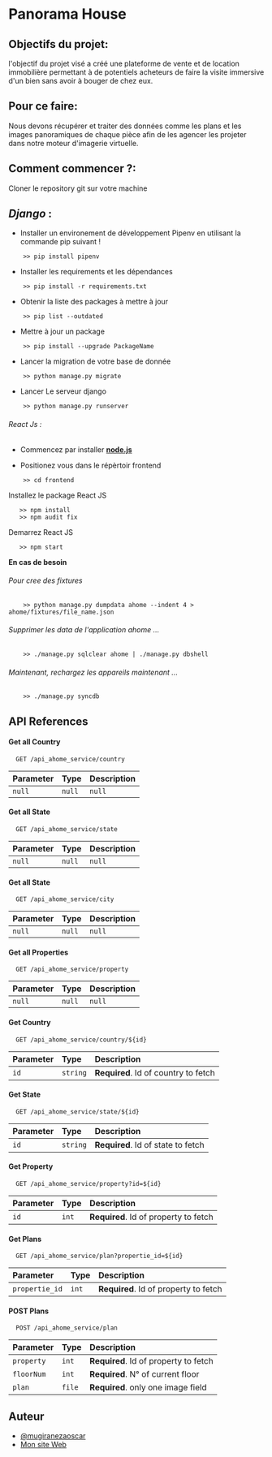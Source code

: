 # **Panorama House**

## Objectifs du projet:
l'objectif du projet visé a créé une plateforme de vente et de location immobilière permettant à de potentiels acheteurs de faire la visite immersive d'un bien sans avoir à bouger de chez eux.

## Pour ce faire:

Nous devons récupérer et traiter des données comme les plans et les images panoramiques de chaque pièce afin de les agencer les projeter dans notre moteur d'imagerie virtuelle.

## Comment commencer ?:
Cloner le repository git sur votre machine
## _Django_ :
- Installer un environement de développement Pipenv en utilisant la commande pip suivant !

```
    >> pip install pipenv
```

- Installer les requirements et les dépendances

```
    >> pip install -r requirements.txt
```

- Obtenir la liste des packages à mettre à jour

```
    >> pip list --outdated
```
- Mettre à jour un package

```
    >> pip install --upgrade PackageName
```
- Lancer la migration de votre base de donnée

```
    >> python manage.py migrate
```

- Lancer Le serveur django 

```
    >> python manage.py runserver
```
    
###### _React Js_ :
- Commencez par installer [**node.js**](https://nodejs.org/)

- Positionez vous dans le répèrtoir frontend
```
    >> cd frontend
```

Installez le package React JS
```
   >> npm install
   >> npm audit fix
```

Demarrez React JS
```
   >> npm start
```
**En cas de besoin**

###### Pour cree des fixtures
```
    >> python manage.py dumpdata ahome --indent 4 > ahome/fixtures/file_name.json
```
###### Supprimer les data de l'application ahome ...

```
    >> ./manage.py sqlclear ahome | ./manage.py dbshell
```
###### Maintenant, rechargez les appareils maintenant ...

```
    >> ./manage.py syncdb
```

## API References

#### Get all Country

```http
  GET /api_ahome_service/country
```

| Parameter | Type     | Description                |
| :-------- | :------- | :------------------------- |
| `null` | `null` | `null` |

#### Get all State

```http
  GET /api_ahome_service/state
```

| Parameter | Type     | Description                |
| :-------- | :------- | :------------------------- |
| `null` | `null` | `null` |

#### Get all State

```http
  GET /api_ahome_service/city
```

| Parameter | Type     | Description                |
| :-------- | :------- | :------------------------- |
| `null` | `null` | `null` |

#### Get all Properties

```http
  GET /api_ahome_service/property
```

| Parameter | Type     | Description                |
| :-------- | :------- | :------------------------- |
| `null` | `null` | `null` |

#### Get Country


```http
  GET /api_ahome_service/country/${id}
```

| Parameter | Type     | Description                |
| :-------- | :------- | :------------------------- |
| `id`      | `string` | **Required**. Id of country to fetch |


#### Get  State

```http
  GET /api_ahome_service/state/${id}
```

| Parameter | Type     | Description                |
| :-------- | :------- | :------------------------- |
| `id`      | `string` | **Required**. Id of state to fetch |

#### Get  Property

```http
  GET /api_ahome_service/property?id=${id}
```

| Parameter | Type     | Description                |
| :-------- | :------- | :------------------------- |
| `id`      | `int` | **Required**. Id of property to fetch |

#### Get  Plans

```http
  GET /api_ahome_service/plan?propertie_id=${id}
```

| Parameter | Type     | Description                |
| :-------- | :------- | :------------------------- |
| `propertie_id`      | `int` | **Required**. Id of property to fetch |

#### POST  Plans

```http
  POST /api_ahome_service/plan
```

| Parameter | Type     | Description                |
| :-------- | :------- | :------------------------- |
| `property`      | `int` | **Required**. Id of property to fetch |
| `floorNum`      | `int` | **Required**. N° of current floor |
| `plan`      | `file` | **Required**. only one image field |

  
## Auteur

- [@mugiranezaoscar](https://github.com/mugiraneza/)
- [Mon site Web](https://mugiraneza.com)

  